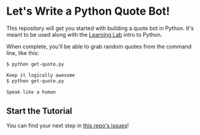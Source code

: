# Let's Write a Python Quote Bot!

This repository will get you started with building a quote bot in Python. It's meant to be used along with the [Learning Lab](https://lab.github.com) intro to Python.

When complete, you'll be able to grab random quotes from the command line, like this:

```bash
$ python get-quote.py

Keep it logically awesome 
$ python get-quote.py

Speak like a human
```

## Start the Tutorial

You can find your next step in [this repo's issues](../../issues/)!
